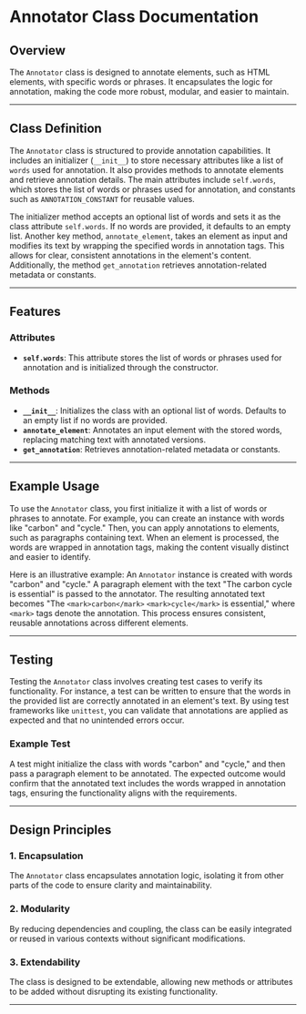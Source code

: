 # Annotator Class Documentation

## Overview
The `Annotator` class is designed to annotate elements, such as HTML elements, with specific words or phrases. It encapsulates the logic for annotation, making the code more robust, modular, and easier to maintain.

---

## Class Definition

The `Annotator` class is structured to provide annotation capabilities. It includes an initializer (`__init__`) to store necessary attributes like a list of `words` used for annotation. It also provides methods to annotate elements and retrieve annotation details. The main attributes include `self.words`, which stores the list of words or phrases used for annotation, and constants such as `ANNOTATION_CONSTANT` for reusable values.

The initializer method accepts an optional list of words and sets it as the class attribute `self.words`. If no words are provided, it defaults to an empty list. Another key method, `annotate_element`, takes an element as input and modifies its text by wrapping the specified words in annotation tags. This allows for clear, consistent annotations in the element's content. Additionally, the method `get_annotation` retrieves annotation-related metadata or constants.

---

## Features

### Attributes
- **`self.words`**: This attribute stores the list of words or phrases used for annotation and is initialized through the constructor.

### Methods
- **`__init__`**: Initializes the class with an optional list of words. Defaults to an empty list if no words are provided.
- **`annotate_element`**: Annotates an input element with the stored words, replacing matching text with annotated versions.
- **`get_annotation`**: Retrieves annotation-related metadata or constants.

---

## Example Usage

To use the `Annotator` class, you first initialize it with a list of words or phrases to annotate. For example, you can create an instance with words like "carbon" and "cycle." Then, you can apply annotations to elements, such as paragraphs containing text. When an element is processed, the words are wrapped in annotation tags, making the content visually distinct and easier to identify.

Here is an illustrative example: An `Annotator` instance is created with words "carbon" and "cycle." A paragraph element with the text "The carbon cycle is essential" is passed to the annotator. The resulting annotated text becomes "The `<mark>carbon</mark>` `<mark>cycle</mark>` is essential," where `<mark>` tags denote the annotation. This process ensures consistent, reusable annotations across different elements.

---

## Testing

Testing the `Annotator` class involves creating test cases to verify its functionality. For instance, a test can be written to ensure that the words in the provided list are correctly annotated in an element's text. By using test frameworks like `unittest`, you can validate that annotations are applied as expected and that no unintended errors occur.

### Example Test

A test might initialize the class with words "carbon" and "cycle," and then pass a paragraph element to be annotated. The expected outcome would confirm that the annotated text includes the words wrapped in annotation tags, ensuring the functionality aligns with the requirements.

---

## Design Principles

### 1. **Encapsulation**
The `Annotator` class encapsulates annotation logic, isolating it from other parts of the code to ensure clarity and maintainability.

### 2. **Modularity**
By reducing dependencies and coupling, the class can be easily integrated or reused in various contexts without significant modifications.

### 3. **Extendability**
The class is designed to be extendable, allowing new methods or attributes to be added without disrupting its existing functionality.

---
